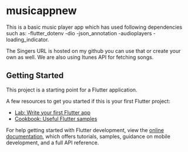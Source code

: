 # musicappnew

This is a basic music player app which has used following dependencies such as:
 -flutter_dotenv
 -dio
 -json_annotation
 -audioplayers
 -loading_indicator.
 
 The Singers URL is hosted on my github you can use that or create your own as well. 
We are also using Itunes API for fetching songs.
## Getting Started

This project is a starting point for a Flutter application.

A few resources to get you started if this is your first Flutter project:

- [Lab: Write your first Flutter app](https://docs.flutter.dev/get-started/codelab)
- [Cookbook: Useful Flutter samples](https://docs.flutter.dev/cookbook)

For help getting started with Flutter development, view the
[online documentation](https://docs.flutter.dev/), which offers tutorials,
samples, guidance on mobile development, and a full API reference.
